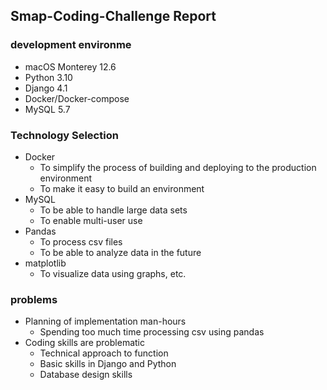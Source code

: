 ## Smap-Coding-Challenge Report

### development environme
- macOS Monterey 12.6
- Python 3.10
- Django 4.1
- Docker/Docker-compose
- MySQL 5.7

### Technology Selection

- Docker
  - To simplify the process of building and deploying to the production environment
  - To make it easy to build an environment
- MySQL
  - To be able to handle large data sets 
  - To enable multi-user use
- Pandas
  - To process csv files
  - To be able to analyze data in the future
- matplotlib 
  - To visualize data using graphs, etc.

### problems

- Planning of implementation man-hours
  - Spending too much time processing csv using pandas
- Coding skills are problematic
  - Technical approach to function
  - Basic skills in Django and Python
  - Database design skills
